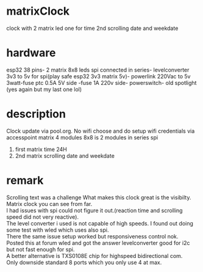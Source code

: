 # matrixClock
 clock with 2 matrix led one for time 2nd scrolling date and weekdate
# hardware
esp32 38 pins-
2 matrix 8x8 leds spi connected in series-
levelconverter 3v3 to 5v for spi(play safe esp32 3v3 matrix 5v)-
powerlink 220Vac to 5v 3watt-fuse ptc 0.5A 5V side -fuse 1A 220v side- powerswitch-
old spotlight (yes again but my last one lol)
# description
Clock update via pool.org.
No wifi choose and do setup wifi credentials via accesspoint
matrix 4 modules 8x8 is 2 modules in series spi
1) first matrix time 24H
2) 2nd matrix scrolling date and weekdate
# remark
Scrolling text was a challenge
What makes this clock great is the visibilty. Matrix clock you can see from far.<br />
I had issues with spi could not figure it out.(reaction time and scrolling speed did not very reactive).<br />
The level converter i used is not capable of high speeds. I found out doing some test with wled which uses also spi.<br />
There the same issue setup worked but responsiveness control nok. <br />
Posted this at forum wled and got the answer levelconverter good for i2c but not fast enough for spi.<br />
A better alternative is TXS0108E chip for highspeed bidirectional com.<br />
Only downside standard 8 ports which you only use 4 at max.<br />
